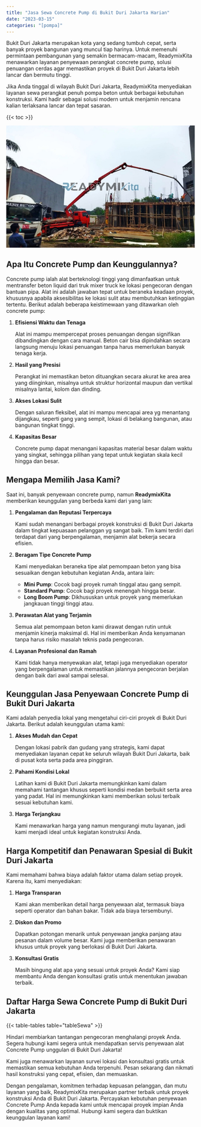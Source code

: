 ```yaml
---
title: "Jasa Sewa Concrete Pump di Bukit Duri Jakarta Harian"
date: "2023-03-15"
categories: "[pompa]"
---
```


Bukit Duri Jakarta merupakan kota yang sedang tumbuh cepat, serta banyak proyek bangunan yang muncul tiap harinya. Untuk memenuhi permintaan pembangunan yang semakin bermacam-macam, ReadymixKita menawarkan layanan penyewaan perangkat concrete pump, solusi penuangan cerdas agar memastikan proyek di Bukit Duri Jakarta lebih lancar dan bermutu tinggi.

Jika Anda tinggal di wilayah Bukit Duri Jakarta, ReadymixKita menyediakan layanan sewa perangkat penuh pompa beton untuk berbagai kebutuhan konstruksi. Kami hadir sebagai solusi modern untuk menjamin rencana kalian terlaksana lancar dan tepat sasaran.

{{< toc >}}

![Jasa Sewa Concrete Pump di Bukit Duri Jakarta Harian](/images/pompa/sewa-pompa-16.jpg)

## Apa Itu Concrete Pump dan Keunggulannya?

Concrete pump ialah alat berteknologi tinggi yang dimanfaatkan untuk mentransfer beton liquid dari truk mixer truck ke lokasi pengecoran dengan bantuan pipa. Alat ini adalah jawaban tepat untuk beraneka keadaan proyek, khususnya apabila aksesibilitas ke lokasi sulit atau membutuhkan ketinggian tertentu. Berikut adalah beberapa keistimewaan yang ditawarkan oleh concrete pump:

1. **Efisiensi Waktu dan Tenaga**

   Alat ini mampu mempercepat proses penuangan dengan signifikan dibandingkan dengan cara manual. Beton cair bisa dipindahkan secara langsung menuju lokasi penuangan tanpa harus memerlukan banyak tenaga kerja.

2. **Hasil yang Presisi**

   Perangkat ini memastikan beton dituangkan secara akurat ke area area yang diinginkan, misalnya untuk struktur horizontal maupun dan vertikal misalnya lantai, kolom dan dinding.

3. **Akses Lokasi Sulit**

   Dengan saluran fleksibel, alat ini mampu mencapai area yg menantang dijangkau, seperti gang yang sempit, lokasi di belakang bangunan, atau bangunan tingkat tinggi.

4. **Kapasitas Besar**

   Concrete pump dapat menangani kapasitas material besar dalam waktu yang singkat, sehingga pilihan yang tepat untuk kegiatan skala kecil hingga dan besar.

## Mengapa Memilih Jasa Kami?

Saat ini, banyak penyewaan concrete pump, namun **ReadymixKita** memberikan keunggulan yang berbeda kami dari yang lain:

1. **Pengalaman dan Reputasi Terpercaya**

   Kami sudah menangani berbagai proyek konstruksi di Bukit Duri Jakarta dalam tingkat kepuasaan pelanggan yg sangat baik. Tim kami terdiri dari terdapat dari yang berpengalaman, menjamin alat bekerja secara efisien.

2. **Beragam Tipe Concrete Pump**

   Kami menyediakan beraneka tipe alat pemompaan beton yang bisa sesuaikan dengan kebutuhan kegiatan Anda, antara lain:
   - **Mini Pump**: Cocok bagi proyek rumah tinggal atau gang sempit.
   - **Standard Pump**: Cocok bagi proyek menengah hingga besar.
   - **Long Boom Pump**: Dikhususkan untuk proyek yang memerlukan jangkauan tinggi tinggi atau.

3. **Perawatan Alat yang Terjamin**

   Semua alat pemompaan beton kami dirawat dengan rutin untuk menjamin kinerja maksimal di. Hal ini memberikan Anda kenyamanan tanpa harus risiko masalah teknis pada pengecoran.

4. **Layanan Profesional dan Ramah**

   Kami tidak hanya menyewakan alat, tetapi juga menyediakan operator yang berpengalaman untuk memastikan jalannya pengecoran berjalan dengan baik dari awal sampai selesai.

## Keunggulan Jasa Penyewaan Concrete Pump di Bukit Duri Jakarta

Kami adalah penyedia lokal yang mengetahui ciri-ciri proyek di Bukit Duri Jakarta. Berikut adalah keunggulan utama kami:

1. **Akses Mudah dan Cepat**

   Dengan lokasi pabrik dan gudang yang strategis, kami dapat menyediakan layanan cepat ke seluruh wilayah Bukit Duri Jakarta, baik di pusat kota serta pada area pinggiran.

2. **Pahami Kondisi Lokal**

   Latihan kami di Bukit Duri Jakarta memungkinkan kami dalam memahami tantangan khusus seperti kondisi medan berbukit serta area yang padat. Hal ini memungkinkan kami memberikan solusi terbaik sesuai kebutuhan kami.

3. **Harga Terjangkau**

   Kami menawarkan harga yang namun mengurangi mutu layanan, jadi kami menjadi ideal untuk kegiatan konstruksi Anda.

## Harga Kompetitif dan Penawaran Spesial di Bukit Duri Jakarta

Kami memahami bahwa biaya adalah faktor utama dalam setiap proyek. Karena itu, kami menyediakan:

1. **Harga Transparan**

   Kami akan memberikan detail harga penyewaan alat, termasuk biaya seperti operator dan bahan bakar. Tidak ada biaya tersembunyi.

2. **Diskon dan Promo**

   Dapatkan potongan menarik untuk penyewaan jangka panjang atau pesanan dalam volume besar. Kami juga memberikan penawaran khusus untuk proyek yang berlokasi di Bukit Duri Jakarta.

3. **Konsultasi Gratis**

   Masih bingung alat apa yang sesuai untuk proyek Anda? Kami siap membantu Anda dengan konsultasi gratis untuk menentukan jawaban terbaik.

## Daftar Harga Sewa Concrete Pump di Bukit Duri Jakarta

{{< table-tables table="tableSewa" >}}

Hindari membiarkan tantangan pengecoran menghalangi proyek Anda. Segera hubungi kami segera untuk mendapatkan servis penyewaan alat Concrete Pump unggulan di Bukit Duri Jakarta!

Kami juga menawarkan layanan survei lokasi dan konsultasi gratis untuk memastikan semua kebutuhan Anda terpenuhi. Pesan sekarang dan nikmati hasil konstruksi yang cepat, efisien, dan memuaskan.

Dengan pengalaman, komitmen terhadap kepuasan pelanggan, dan mutu layanan yang baik, ReadymixKita merupakan partner terbaik untuk proyek konstruksi Anda di Bukit Duri Jakarta. Percayakan kebutuhan penyewaan Concrete Pump Anda kepada kami untuk mencapai proyek impian Anda dengan kualitas yang optimal. Hubungi kami segera dan buktikan keunggulan layanan kami!